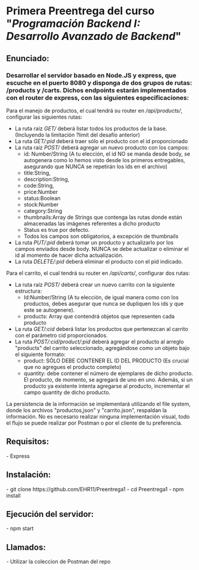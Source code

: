 <h1>Primera Preentrega del curso "<i>Programación Backend I: Desarrollo Avanzado de Backend</i>"</h1>

<h2>Enunciado:</h2>

<h3>Desarrollar el servidor basado en Node.JS y express, que escuche en el puerto 8080 y disponga de dos grupos de rutas: /products y /carts. Dichos endpoints estarán implementados con el router de express, con las siguientes especificaciones:</h3>
 
 Para el manejo de productos, el cual tendrá su router en _/api/products/_, configurar las siguientes rutas:
  - La ruta raíz _GET/_ deberá listar todos los productos de la base. (Incluyendo la limitación ?limit del desafío anterior)
  - La ruta _GET/:pid_ deberá traer sólo el producto con el id proporcionado
  - La ruta raíz _POST/_ deberá agregar un nuevo producto con los campos:
    -  id: Number/String (A tu elección, el id NO se manda desde body, se autogenera como lo hemos visto desde los primeros entregables, asegurando que NUNCA se repetirán los ids en el archivo)
    -  title:String,
    -  description:String,
    -  code:String,
    -  price:Number
    -  status:Boolean
    -  stock:Number
    -  category:String
    -  thumbnails:Array de Strings que contenga las rutas donde están almacenadas las imágenes referentes a dicho producto
      - Status es true por defecto.
      - Todos los campos son obligatorios, a excepción de thumbnails
  - La ruta _PUT/:pid_ deberá tomar un producto y actualizarlo por los campos enviados desde body. NUNCA se debe actualizar o eliminar el id al momento de hacer dicha actualización.
  - La ruta _DELETE/:pid_ deberá eliminar el producto con el pid indicado.

Para el carrito, el cual tendrá su router en _/api/carts/_, configurar dos rutas:
  - La ruta raíz _POST/_ deberá crear un nuevo carrito con la siguiente estructura:
    - Id:Number/String (A tu elección, de igual manera como con los productos, debes asegurar que nunca se dupliquen los ids y que este se autogenere).
    - products: Array que contendrá objetos que representen cada producto
  - La ruta _GET/:cid_ deberá listar los productos que pertenezcan al carrito con el parámetro cid proporcionados.
  - La ruta _POST/:cid/product/:pid_ deberá agregar el producto al arreglo "products" del carrito seleccionado, agregándose como un objeto bajo el siguiente formato:
    - product: SÓLO DEBE CONTENER EL ID DEL PRODUCTO (Es crucial que no agregues el producto completo)
    - quantity: debe contener el número de ejemplares de dicho producto. El producto, de momento, se agregará de uno en uno. Además, si un producto ya existente intenta agregarse al producto, incrementar el campo quantity de dicho producto.

La persistencia de la información se implementará utilizando el file system, donde los archivos "productos,json" y "carrito.json", respaldan la información. 
No es necesario realizar ninguna implementación visual, todo el flujo se puede realizar por Postman o por el cliente de tu preferencia.

<h2>Requisitos: </h2>
  - Express

<h2>Instalación: </h2>
  - git clone https://github.com/EHR11/Preentrega1
  - cd Preentrega1
  - npm install

<h2>Ejecución del servidor:</h2>
  - npm start

<h2>Llamados:</h2>
  - Utilizar la coleccion de Postman del repo
